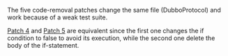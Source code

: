 The five code-removal patches change the same file (DubboProtocol) and work because of a weak test suite.

[Patch 4](https://github.com/dginelli/code-removal-patches-analysis/blob/master/builds-one-crashing-test-case/418325841/code-removal-patches/patch_4.patch) and [Patch 5](https://github.com/dginelli/code-removal-patches-analysis/blob/master/builds-one-crashing-test-case/418325841/code-removal-patches/patch_5.patch) are equivalent since the first one changes the if condition to false to avoid its execution, while the second one delete the body of the if-statement.

